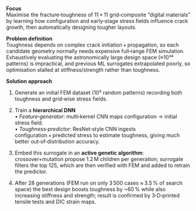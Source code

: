**Focus**  
Maximise the fracture‑toughness of 11 × 11 grid‑composite “digital materials” by learning how configuration and early‑stage stress fields influence crack growth, then automatically designing tougher layouts.

**Problem definition**  
Toughness depends on complex crack initiation + propagation, so each candidate geometry normally needs expensive full‑range FEM simulation. Exhaustively evaluating the astronomically large design space (≈10³⁴ patterns) is impractical, and previous ML surrogates extrapolated poorly, so optimisation stalled at stiffness/strength rather than toughness.

**Solution approach**

1. Generate an initial FEM dataset (10⁵ random patterns) recording both toughness and grid‑wise stress fields.
    
2. Train a **hierarchical DNN**  
    • _Feature‑generator_: multi‑kernel CNN maps configuration → initial stress field.  
    • _Toughness‑predictor_: ResNet‑style CNN ingests configuration + predicted stress to estimate toughness, giving much better out‑of‑distribution accuracy.
    
3. Embed this surrogate in an **active genetic algorithm**: crossover+mutation propose 1.2 M children per generation; surrogate filters the top 125, which are then verified with FEM and added to retrain the predictor.
    
4. After 28 generations (FEM run on only 3 500 cases ≈ 3.5 % of search space) the best design boosts toughness by ~60 % while also increasing stiffness and strength; result is confirmed by 3‑D‑printed tensile tests and DIC strain maps.